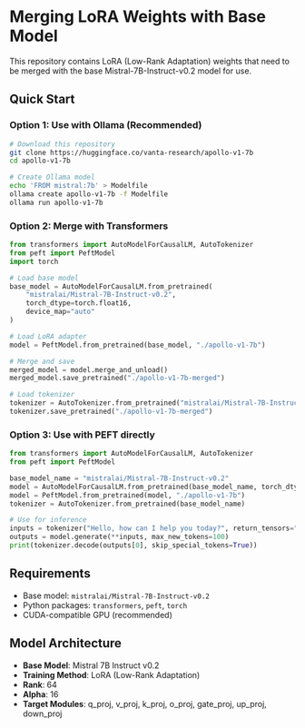 # Merging LoRA Weights with Base Model

This repository contains LoRA (Low-Rank Adaptation) weights that need to be merged with the base Mistral-7B-Instruct-v0.2 model for use.

## Quick Start

### Option 1: Use with Ollama (Recommended)
```bash
# Download this repository
git clone https://huggingface.co/vanta-research/apollo-v1-7b
cd apollo-v1-7b

# Create Ollama model
echo 'FROM mistral:7b' > Modelfile
ollama create apollo-v1-7b -f Modelfile
ollama run apollo-v1-7b
```

### Option 2: Merge with Transformers
```python
from transformers import AutoModelForCausalLM, AutoTokenizer
from peft import PeftModel
import torch

# Load base model
base_model = AutoModelForCausalLM.from_pretrained(
    "mistralai/Mistral-7B-Instruct-v0.2",
    torch_dtype=torch.float16,
    device_map="auto"
)

# Load LoRA adapter
model = PeftModel.from_pretrained(base_model, "./apollo-v1-7b")

# Merge and save
merged_model = model.merge_and_unload()
merged_model.save_pretrained("./apollo-v1-7b-merged")

# Load tokenizer
tokenizer = AutoTokenizer.from_pretrained("mistralai/Mistral-7B-Instruct-v0.2")
tokenizer.save_pretrained("./apollo-v1-7b-merged")
```

### Option 3: Use with PEFT directly
```python
from transformers import AutoModelForCausalLM, AutoTokenizer
from peft import PeftModel

base_model_name = "mistralai/Mistral-7B-Instruct-v0.2"
model = AutoModelForCausalLM.from_pretrained(base_model_name, torch_dtype=torch.float16)
model = PeftModel.from_pretrained(model, "./apollo-v1-7b")
tokenizer = AutoTokenizer.from_pretrained(base_model_name)

# Use for inference
inputs = tokenizer("Hello, how can I help you today?", return_tensors="pt")
outputs = model.generate(**inputs, max_new_tokens=100)
print(tokenizer.decode(outputs[0], skip_special_tokens=True))
```

## Requirements

- Base model: `mistralai/Mistral-7B-Instruct-v0.2`
- Python packages: `transformers`, `peft`, `torch`
- CUDA-compatible GPU (recommended)

## Model Architecture

- **Base Model**: Mistral 7B Instruct v0.2
- **Training Method**: LoRA (Low-Rank Adaptation)
- **Rank**: 64
- **Alpha**: 16
- **Target Modules**: q_proj, v_proj, k_proj, o_proj, gate_proj, up_proj, down_proj